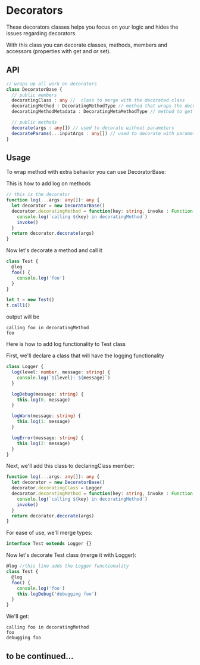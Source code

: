 # Decorators
These decorators classes helps you focus on your logic and hides the issues regarding decorators.


With this class you can decorate classes, methods, members and accessors (properties with get and or set).
## API

```typescript
// wraps up all work on decorators
class DecoratorBase { 
  // public members
  decoratingClass : any //  class to merge with the decorated class
  decoratingMethod : DecoratingMethodType // method that wraps the decorated method, called when calling the decorated metod
  decoratingMethodMetadata : DecoratingMetaMethodType // method to get metadata on decorated method, called once when accessing the class

  // public methods
  decorate(args : any[]) // used to decorate without parameters
  decorateParams(...inputArgs : any[]) // used to decorate with parameter
}
```

## Usage

To wrap method with extra behavior you can use DecoratorBase:

This is how to add log on methods

```typescript
// this is the decorator
function log(...args: any[]): any {
  let decorator = new DecoratorBase()
  decorator.decoratingMethod = function(key: string, invoke : Function, ...input: InputParameter[]) {
    console.log(`calling ${key} in decoratingMethod`)
    invoke()
  }
  return decorator.decorate(args)
}
```

Now let's decorate a method and call it
```typescript
class Test {
  @log
  foo() {
    console.log('foo')
  }
}

let t = new Test()
t.call1()
```

output will be
```
calling foo in decoratingMethod
foo
```

Here is how to add log functionality to Test class

First, we'll declare a class that will have the logging functionality
```typescript
class Logger {
  log(level: number, message: string) {
    console.log(`${level}: ${message}`)
  }

  logDebug(message: string) {
    this.log(0, message)
  }

  logWarn(message: string) {
    this.log(1: message)
  }

  logError(message: string) {
    this.log(2: message)
  }
}
```
Next, we'll add this class to declaringClass member:
```typescript
function log(...args: any[]): any {
  let decorator = new DecoratorBase()
  decorator.decoratingClass = Logger
  decorator.decoratingMethod = function(key: string, invoke : Function, ...input: InputParameter[]) {
    console.log(`calling ${key} in decoratingMethod`)
    invoke()
  }
  return decorator.decorate(args)
}
```
For ease of use, we'll merge types:

```typescript
interface Test extends Logger {}
```

Now let's decorate Test class (merge it with Logger):
```typescript
@log //this line adds the Logger functionality
class Test {
  @log
  foo() {
    console.log('foo')
    this.logDebug('debugging foo')
  }
}
```

We'll get:
```
calling foo in decoratingMethod
foo
debugging foo
```

## to be continued...